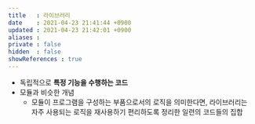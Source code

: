 ```yaml
---
title   : 라이브러리
date    : 2021-04-23 21:41:44 +0900
updated : 2021-04-23 21:42:01 +0900
aliases : 
private : false
hidden  : false
showReferences : true
---
```

- 독립적으로 **특정 기능을 수행하는 코드**
- 모듈과 비슷한 개념 
	- 모듈이 프로그램을 구성하는 부품으로서의 로직을 의미한다면, 라이브러리는 자주 사용되는 로직을 재사용하기 편리하도록 정리한 일련의 코드들의 집합  
